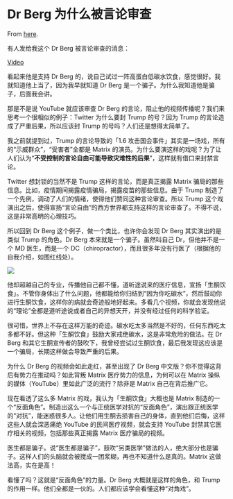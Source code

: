 # Dr Berg 为什么被言论审查

From [here](https://yinwang1.substack.com/p/dr-berg).

有人发给我这个 Dr Berg 被言论审查的消息：

[Video](https://www.youtube-nocookie.com/embed/ygdynWBelG8)

看起来他是支持 Dr Berg 的，说自己试过一阵高蛋白低碳水饮食，感觉很好。我就知道他上当了，因为我早就知道 Dr Berg 是一个骗子。为什么我知道他是骗子，后面我会讲。

那是不是说 YouTube 就应该审查 Dr Berg 的言论，阻止他的视频传播呢？我们来思考一个很相似的例子：Twitter 为什么要封 Trump 的号？因为 Trump 的言论造成了严重后果，所以应该封 Trump 的号吗？人们还是想得太简单了。

<span>我之前就提到过，Trump 的言论导致的「1.6 攻击国会事件」其实是一场戏，所有的“示威群众”，“受害者”全都是 Matrix 的演员。为什么要演这样的戏呢？为了让人们认为“</span>**不受控制的言论自由可能导致灾难性的后果**<span>”，这样就有借口来封禁言论。</span>

Twitter 想封锁的当然不是 Trump 这样的言论，而是真正揭露 Matrix 骗局的那些信息。比如，疫情期间揭露疫情骗局，揭露疫苗的那些信息。由于 Trump 制造了一个先例，调动了人们的情绪，使得他们赞同这种言论审查。所以 Trump 这个戏演出之后，使得宣扬“言论自由”的西方世界都支持这样的言论审查了。不得不说，这是非常高明的心理技巧。

所以回到 Dr Berg 这个例子，做一个类比，也许你会发现 Dr Berg 其实演出的是类似 Trump 的角色。Dr Berg 本来就是一个骗子。虽然叫自己 Dr，但他并不是一个 MD 医生，而是一个 DC（chiropractor），而且很多年没有行医了（根据他的自我介绍，如图红线处）。

![](https://substackcdn.com/image/fetch/w_1456,c_limit,f_auto,q_auto:good,fl_progressive:steep/https%3A%2F%2Fsubstack-post-media.s3.amazonaws.com%2Fpublic%2Fimages%2Ffa72aaa6-dcaa-42bf-8ea9-9be913370d89_1280x868.jpeg)

他却超越自己的专业，传播他自己都不懂，道听途说来的医疗信息，宣扬「生酮饮食」。不管你身体出了什么问题，他都能给你归结到“因为你吃碳水”，然后鼓动你进行生酮饮食，这样你的病就会奇迹般地好起来。多看几个视频，你就会发现他说的“理论”全都是道听途说或者自己的异想天开，并没有经过任何的科学验证。

很可惜，世界上不存在这样万能的奇迹。碳水吃太多当然是不好的，任何东西吃太多都不好。但这种「生酮饮食」鼓励大家戒绝碳水，这是非常危险的做法。在 Dr Berg 和其它生酮宣传者的鼓吹下，我曾经尝试过生酮饮食，最后我发现这应该是一个骗局，长期这样做会导致严重的后果。

为什么 Dr Berg 的视频会如此走红，甚至出现了 Dr Berg 中文版？你不觉得这背后有势力在推动吗？如此背叛 Matrix 医疗势力的信息，为何可以在 Matrix 操纵的媒体（YouTube）里如此广泛的流行？除非是 Matrix 自己在背后推广它。

现在看透了这么多 Matrix 的戏，我认为「生酮饮食」大概也是 Matrix 制造的一个“反面角色”。制造出这么一个与正统医学对抗的“反面角色”，演出跟正统医学的“对抗”，能迷惑很多人。让他们用生酮去损害自己的身体，直到他们后悔，这样这些人就会深恶痛绝 YouTube 的民间医疗视频，就会支持 YouTube 封禁其它医疗相关的视频，包括那些真正揭露 Matrix 医疗骗局的视频。

医生都是骗子。说“医生都是骗子”，鼓吹“另类医学”做法的人，绝大部分也是骗子。这样人们的头脑就会被搅成一团浆糊，再也不知道什么是真的。Matrix 这做法高，实在是高！

看懂了吗？这就是“反面角色”的力量。Dr Berg 大概就是这样的角色，和 Trump 的作用一样。他们全都是一伙的。人们都应该学会看懂这种“对角戏”。
